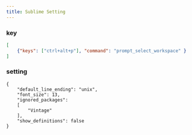```yaml
---
title: Sublime Setting
---
```


### key
```json
[
	{"keys": ["ctrl+alt+p"], "command": "prompt_select_workspace" }
]
```


### setting
```
{
	"default_line_ending": "unix",
	"font_size": 13,
	"ignored_packages":
	[
		"Vintage"
	],
	"show_definitions": false
}

```
